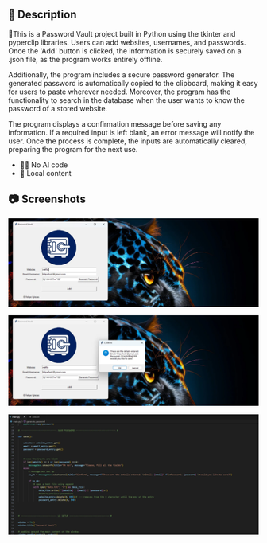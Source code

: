 ## 📄 Description

🔐This is a Password Vault project built in Python using the tkinter and pyperclip libraries. Users can add websites, usernames, and passwords. 
Once the 'Add' button is clicked, the information is securely saved on a .json file, as the program works entirely offline.

Additionally, the program includes a secure password generator. 
The generated password is automatically copied to the clipboard, making it easy for users to paste wherever needed.
Moreover, the program has the functionality to search in the database when the user wants to know the password of a stored website.   

The program displays a confirmation message before saving any information. 
If a required input is left blank, an error message will notify the user. 
Once the process is complete, the inputs are automatically cleared, preparing the program for the next use.

* 🚫🤖 No AI code 
* 📁 Local content


## 📷 Screenshots

![Screenshot1](screenshots/Screenshot1.webp)

![Screenshot2](screenshots/Screenshot2.webp)

![Screenshot4](screenshots/Screenshot4.webp)



  





